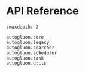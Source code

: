 # API Reference

```toc
:maxdepth: 2

autogluon.core
autogluon.legacy
autogluon.searcher
autogluon.scheduler
autogluon.task
autogluon.utils
```
